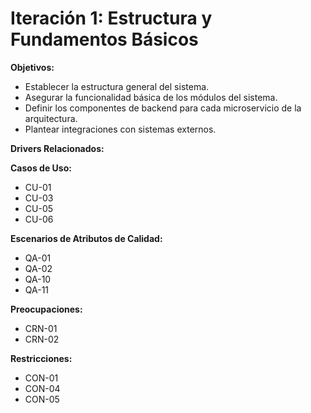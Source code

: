 # Iteración 1: Estructura y Fundamentos Básicos

**Objetivos:**
- Establecer la estructura general del sistema.
- Asegurar la funcionalidad básica de los módulos del sistema.
- Definir los componentes de backend para cada microservicio de la arquitectura.
- Plantear integraciones con sistemas externos.

**Drivers Relacionados:**

**Casos de Uso:**
- CU-01
- CU-03
- CU-05
- CU-06

**Escenarios de Atributos de Calidad:**
- QA-01
- QA-02
- QA-10
- QA-11

**Preocupaciones:**
- CRN-01
- CRN-02

**Restricciones:**
- CON-01
- CON-04
- CON-05